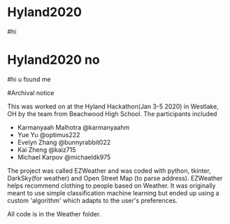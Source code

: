 # Hyland2020


#hi
# Hyland2020 no

























#hi u found me 


#Archival notice

This was worked on at the Hyland Hackathon(Jan 3-5 2020) in Westlake, OH by the team from Beachwood High School.
The participants included
* Karmanyaah Malhotra @karmanyaahm
* Yue Yu @optimus222
* Evelyn Zhang @bunnyrabbit022
* Kai Zheng @kaiz715
* Michael Karpov @michaeldk975

The project was called EZWeather and was coded with python, tkinter, DarkSky(for weather) and Open Street Map (to parse address).
EZWeather helps recommend clothing to people based on Weather. It was originally meant to use simple classification machine learning but ended up using a custom 'algorithm' which adapts to the user's preferences.

All code is in the Weather folder.
